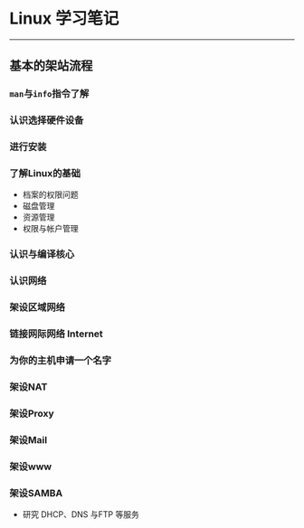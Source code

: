 # Linux 学习笔记

---

## 基本的架站流程

### `man`与`info`指令了解

### 认识选择硬件设备

### 进行安装

### 了解Linux的基础

* 档案的权限问题
* 磁盘管理
* 资源管理
* 权限与帐户管理

### 认识与编译核心

### 认识网络

### 架设区域网络

### 链接网际网络 Internet

### 为你的主机申请一个名字

### 架设NAT

### 架设Proxy

### 架设Mail

### 架设www

### 架设SAMBA

* 研究 DHCP、DNS 与FTP 等服务

